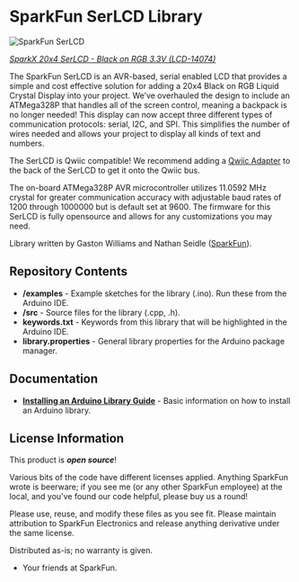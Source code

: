 SparkFun SerLCD Library
===========================================================

![SparkFun SerLCD](https://cdn.sparkfun.com//assets/parts/1/1/9/2/7/14074-SparkFun_20x4_SerLCD_-_Black_on_RGB_3.3V-05.jpg)

[*SparkX 20x4 SerLCD - Black on RGB 3.3V (LCD-14074)*](https://www.sparkfun.com/products/14074)

The SparkFun SerLCD is an AVR-based, serial enabled LCD that provides a simple and cost effective solution for adding a 20x4 Black on RGB Liquid Crystal Display into your project. We’ve overhauled the design to include an ATMega328P that handles all of the screen control, meaning a backpack is no longer needed! This display can now accept three different types of communication protocols: serial, I2C, and SPI. This simplifies the number of wires needed and allows your project to display all kinds of text and numbers.

The SerLCD is Qwiic compatible! We recommend adding a [Qwiic Adapter](https://www.sparkfun.com/products/14495) to the back of the SerLCD to get it onto the Qwiic bus.

The on-board ATMega328P AVR microcontroller utilizes 11.0592 MHz crystal for greater communication accuracy with adjustable baud rates of 1200 through 1000000 but is default set at 9600. The firmware for this SerLCD is fully opensource and allows for any customizations you may need.

Library written by Gaston Williams and Nathan Seidle ([SparkFun](http://www.sparkfun.com)).

Repository Contents
-------------------

* **/examples** - Example sketches for the library (.ino). Run these from the Arduino IDE. 
* **/src** - Source files for the library (.cpp, .h).
* **keywords.txt** - Keywords from this library that will be highlighted in the Arduino IDE. 
* **library.properties** - General library properties for the Arduino package manager. 

Documentation
--------------

* **[Installing an Arduino Library Guide](https://learn.sparkfun.com/tutorials/installing-an-arduino-library)** - Basic information on how to install an Arduino library.

License Information
-------------------

This product is _**open source**_! 

Various bits of the code have different licenses applied. Anything SparkFun wrote is beerware; if you see me (or any other SparkFun employee) at the local, and you've found our code helpful, please buy us a round! 

Please use, reuse, and modify these files as you see fit. Please maintain attribution to SparkFun Electronics and release anything derivative under the same license.

Distributed as-is; no warranty is given.

- Your friends at SparkFun.